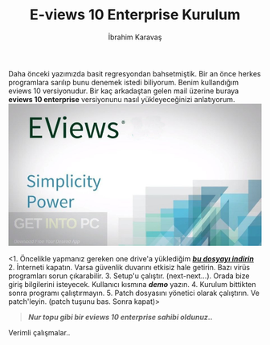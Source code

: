 ﻿---
title: E-views 10 Enterprise Kurulum 
tags: ["eviews10", "yazılım", "econometrics"]
cover: evi.jpg
author: İbrahim Karavaş
---

Daha önceki yazımızda basit regresyondan bahsetmiştik.  Bir an önce herkes programlara sarılıp bunu denemek istedi biliyorum.
Benim kullandığım eviews 10 versiyonudur. Bir kaç arkadaştan gelen mail üzerine buraya **eviews 10 enterprise** versiyonunu nasıl yükleyeceğinizi anlatıyorum.
![eviews10](evi2.jpg)

 <1. Öncelikle yapmanız gereken one drive'a yüklediğim [***bu dosyayı indirin***](https://iuedu-my.sharepoint.com/:f:/g/personal/ikaravas_ogr_iu_edu_tr/EmFZeDWLJDpJp2KSEdFQnDUBMp5V1RuugKblvvbZZsbLlQ?e=SwC7q6)
 2. İnterneti kapatın. Varsa güvenlik duvarını etkisiz hale getirin. Bazı virüs programları sorun çıkarabilir.
 3. Setup'u çalıştır. (next-next...). Orada bize giriş bilgilerini isteyecek. Kullanıcı kısmına ***demo*** yazın.
 4. Kurulum bittikten sonra programı çalıştırmayın.
 5. Patch dosyasını yönetici olarak çalıştırın. Ve patch'leyin. (patch tuşunu bas. Sonra kapat)>
> ***Nur topu gibi bir eviews 10 enterprise sahibi oldunuz..***
>
Verimli çalışmalar..
